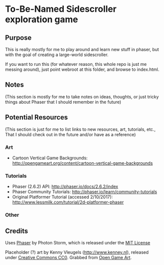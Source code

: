 # To-Be-Named Sidescroller exploration game

## Purpose
This is really mostly for me to play around and learn new stuff in phaser, but with the goal of creating a large-world sidescroller.

If you want to run this (for whatever reason, this whole repo is just me messing around), just point webroot at this folder, and browse to index.html.

## Notes
(This section is mostly for me to take notes on ideas, thoughts, or just tricky things about Phaser that I should remember in the future)

## Potential Resources
(This section is just for me to list links to new resources, art, tutorials, etc., That I should check out in the future and/or have as a reference)

### Art
- Cartoon Vertical Game Backgrounds: http://opengameart.org/content/cartoon-vertical-game-backgrounds

### Tutorials
- Phaser (2.6.2) API: http://phaser.io/docs/2.6.2/index
- Phaser Community Tutorials: http://phaser.io/learn/community-tutorials
- Original Platformer Tutorial (accessed 2/10/2017): http://www.lessmilk.com/tutorial/2d-platformer-phaser

### Other

## Credits
Uses [Phaser](https://github.com/photonstorm/phaser) by Photon Storm, which is released under the [MIT License](https://opensource.org/licenses/MIT)

Placeholder (?) art by Kenny Vleugels (http://www.kenney.nl), released under [Creative Commons CC0](http://creativecommons.org/publicdomain/zero/1.0/). Grabbed from [Open Game Art](http://opengameart.org/content/platformer-art-complete-pack-often-updated).
